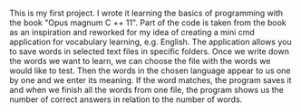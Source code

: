 This is my first project. I wrote it learning the basics of programming with the book "Opus magnum C ++ 11". Part of the code is taken from the book as an inspiration and reworked for my idea of creating a mini cmd application for vocabulary learning, e.g. English. The application allows you to save words in selected text files in specific folders. Once we write down the words we want to learn, we can choose the file with the words we would like to test. Then the words in the chosen language appear to us one by one and we enter its meaning. If the word matches, the program saves it and when we finish all the words from one file, the program shows us the number of correct answers in relation to the number of words.
